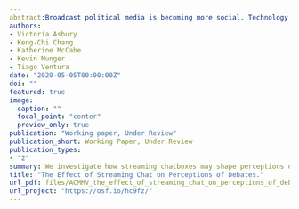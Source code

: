 ```yaml
---
abstract:Broadcast political media is becoming more social. Technology has advanced to the point where now many online video ``livestreams" come with embedded live-streaming chatboxes, uniting the on-screen and social components into one real-time, integrated experience. We investigate how these chatboxes may shape perceptions of political events. We conducted a field experiment during the September 2019 Democratic Primary Debate where subjects were assigned to view the debate with or without streaming chatboxes. Subjects were encouraged to view the debate on the ABC homepage (with no chatbox), on FiveThirtyEight.com (expert chat) or on Facebook (social chat). We use text analysis to characterize the types of comments in the two chat streams. Our experimental findings indicate that Democratic subjects assigned to the Facebook chat condition reported lower affect towards Democrats and a worse viewing experience. The tone of candidate-directed comments also matter: We find that the number of negative comments about a candidate on the social chat predicts a decreased feeling thermometer rating of that candidate, while the number of positive comments predicts increased belief that that candidate will improve in the polls.
authors:
- Victoria Asbury
- Keng-Chi Chang
- Katherine McCabe
- Kevin Munger
- Tiago Ventura
date: "2020-05-05T00:00:00Z"
doi: ""
featured: true
image:
  caption: ""
  focal_point: "center"
  preview_only: true
publication: "Working paper, Under Review"
publication_short: Working Paper, Under Review
publication_types:
- "2"
summary: We investigate how streaming chatboxes may shape perceptions of political events. We conducted a field experiment during the September 2019 Democratic Primary Debate where subjects were assigned to view the debate with or without streaming chatboxes. Subjects were encouraged to view the debate on the ABC homepage (with no chatbox), on FiveThirtyEight.com (expert chat) or on Facebook (social chat). Our experimental findings indicate that Democratic subjects assigned to the Facebook chat condition reported lower affect towards Democrats and a worse viewing experience.
title: "The Effect of Streaming Chat on Perceptions of Debates."
url_pdf: files/ACMMV_the_effect_of_streaming_chat_on_perceptions_of_debates.pdf
url_project: "https://osf.io/hc9fz/"
---
```

